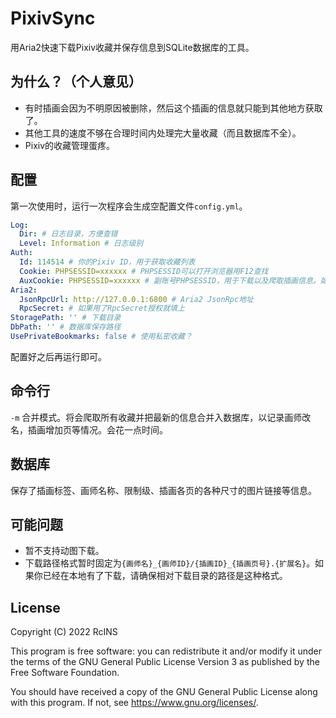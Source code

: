 # PixivSync

用Aria2快速下载Pixiv收藏并保存信息到SQLite数据库的工具。

## 为什么？（个人意见）

* 有时插画会因为不明原因被删除，然后这个插画的信息就只能到其他地方获取了。
* 其他工具的速度不够在合理时间内处理完大量收藏（而且数据库不全）。
* Pixiv的收藏管理蛋疼。

## 配置

第一次使用时，运行一次程序会生成空配置文件`config.yml`。

```yaml
Log:
  Dir: # 日志目录，方便查错
  Level: Information # 日志级别
Auth:
  Id: 114514 # 你的Pixiv ID，用于获取收藏列表
  Cookie: PHPSESSID=xxxxxx # PHPSESSID可以打开浏览器用F12查找
  AuxCookie: PHPSESSID=xxxxxx # 副账号PHPSESSID，用于下载以及爬取插画信息。如果你有小号可以填上小号的PHPSESSID，防止大号因为访问过多被Pixiv警告或者封了。
Aria2:
  JsonRpcUrl: http://127.0.0.1:6800 # Aria2 JsonRpc地址
  RpcSecret: # 如果用了RpcSecret授权就填上
StoragePath: '' # 下载目录
DbPath: '' # 数据库保存路径
UsePrivateBookmarks: false # 使用私密收藏？
```

配置好之后再运行即可。

## 命令行

`-m` 合并模式。将会爬取所有收藏并把最新的信息合并入数据库，以记录画师改名，插画增加页等情况。会花一点时间。

## 数据库

保存了插画标签、画师名称、限制级、插画各页的各种尺寸的图片链接等信息。

## 可能问题

* 暂不支持动图下载。
* 下载路径格式暂时固定为`{画师名}_{画师ID}/{插画ID}_{插画页号}.{扩展名}`。如果你已经在本地有了下载，请确保相对下载目录的路径是这种格式。

## License

Copyright (C) 2022 RcINS

This program is free software: you can redistribute it and/or modify
it under the terms of the GNU General Public License Version 3 as published by
the Free Software Foundation.

You should have received a copy of the GNU General Public License
along with this program.  If not, see <https://www.gnu.org/licenses/>.
